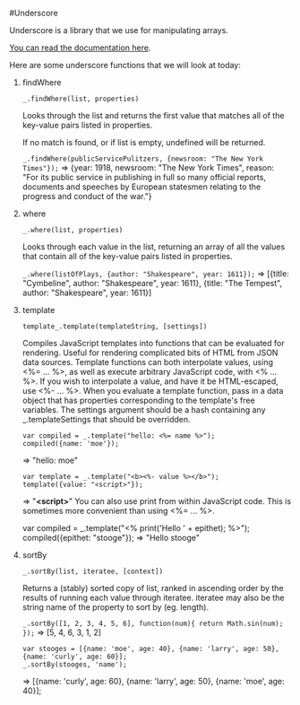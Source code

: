 #Underscore

Underscore is a library that we use for manipulating arrays.

[You can read the documentation here](http://underscorejs.org/).

Here are some underscore functions that we will look at today:

1. findWhere

    `_.findWhere(list, properties)`

    Looks through the list and returns the first value that matches all of the key-value pairs listed in properties.

    If no match is found, or if list is empty, undefined will be returned.

    `_.findWhere(publicServicePulitzers, {newsroom: "The New York Times"});`
    => {year: 1918, newsroom: "The New York Times",
      reason: "For its public service in publishing in full so many official reports,
      documents and speeches by European statesmen relating to the progress and
      conduct of the war."}

2. where

    `_.where(list, properties)`

    Looks through each value in the list, returning an array of all the values that contain all of the key-value pairs listed in properties.

    `_.where(listOfPlays, {author: "Shakespeare", year: 1611});`
    => [{title: "Cymbeline", author: "Shakespeare", year: 1611},
        {title: "The Tempest", author: "Shakespeare", year: 1611}]

3. template

    `template_.template(templateString, [settings])`

    Compiles JavaScript templates into functions that can be evaluated for rendering. Useful for rendering complicated bits of HTML from JSON data sources. Template functions can both interpolate values, using <%= … %>, as well as execute arbitrary JavaScript code, with <% … %>. If you wish to interpolate a value, and have it be HTML-escaped, use <%- … %>. When you evaluate a template function, pass in a data object that has properties corresponding to the template's free variables. The settings argument should be a hash containing any _.templateSettings that should be overridden.

    ```
    var compiled = _.template("hello: <%= name %>");
    compiled({name: 'moe'});
    ```
    => "hello: moe"

    ```
    var template = _.template("<b><%- value %></b>");
    template({value: "<script>"});
    ```

    => "<b>&lt;script&gt;</b>"
    You can also use print from within JavaScript code. This is sometimes more convenient than using <%= ... %>.

    var compiled = _.template("<% print('Hello ' + epithet); %>");
    compiled({epithet: "stooge"});
    => "Hello stooge"

4. sortBy

    `_.sortBy(list, iteratee, [context])`

    Returns a (stably) sorted copy of list, ranked in ascending order by the results of running each value through iteratee. iteratee may also be the string name of the property to sort by (eg. length).

    `_.sortBy([1, 2, 3, 4, 5, 6], function(num){ return Math.sin(num); });`
    => [5, 4, 6, 3, 1, 2]

    ```
    var stooges = [{name: 'moe', age: 40}, {name: 'larry', age: 50}, {name: 'curly', age: 60}];
    _.sortBy(stooges, 'name');
    ```
    => [{name: 'curly', age: 60}, {name: 'larry', age: 50}, {name: 'moe', age: 40}];